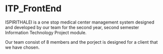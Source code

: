 # ITP_FrontEnd
ISPIRITHALEI is a one stop medical center management system designed and developed by our team for the second year, second semester Information Technology Project module.

Our team consist of 8 members and the porject is designed for a client that we have chosen. 
